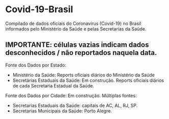 # Covid-19-Brasil
Compilado de dados oficiais do Coronavírus (Covid-19) no Brasil informados pelo Ministério da Saúde e pelas Secretarias da Saúde.

## IMPORTANTE: células vazias indicam dados desconhecidos / não reportados naquela data.

Fonte dos Dados por Estado: 
- Ministério da Saúde: Reports oficiais diários do Ministério da Saúde
- Secretárias Estaduais da Saúde: Em construção. Reports oficiais diários de cada Secretaria Estadual da Saúde.

Fonte dos Dados por Cidade: Em construção. Múltiplas fontes: 
 - Secretarias Estaduais da Saúde: capitais de AC, AL, RJ, SP.
 - Secretarias Municipais da Saúde: Porto Alegre.
